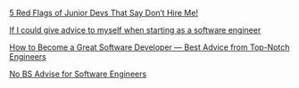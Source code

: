 [5 Red Flags of Junior Devs That Say Don’t Hire Me!](https://www.youtube.com/watch?v=hm5jt9Xr8lY)

[If I could give advice to myself when starting as a software engineer](https://www.youtube.com/watch?v=QIyc6NKS5J0)

[How to Become a Great Software Developer — Best Advice from Top-Notch Engineers](https://www.youtube.com/watch?v=suATPK45sjk)

[No BS Advise for Software Engineers](https://www.youtube.com/watch?v=ga3nYHWtS14)
